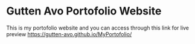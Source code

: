 # Gutten Avo Portofolio Website
This is my portofolio website and you can access through this link for live preview https://gutten-avo.github.io/MyPortofolio/
